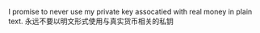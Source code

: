 I promise to never use my private key assocatied with real money in plain text.
永远不要以明文形式使用与真实货币相关的私钥